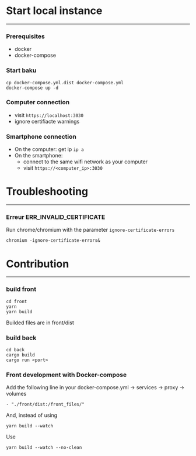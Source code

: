 # Start local instance
-----------------------

### Prerequisites
  - docker
  - docker-compose

### Start baku
```
cp docker-compose.yml.dist docker-compose.yml
docker-compose up -d
```

### Computer connection
- visit `https://localhost:3030`
- ignore certifiacte warnings

### Smartphone connection
- On the computer: get ip `ip a`
- On the smartphone: 
  * connect to the same wifi network as your computer
  * visit `https://<computer_ip>:3030`

# Troubleshooting
-----------------

### Erreur ERR_INVALID_CERTIFICATE
Run chrome/chromium with the parameter `ignore-certificate-errors`
```
chromium -ignore-certificate-errors&
```

# Contribution
--------------

### build front
```
cd front
yarn
yarn build
```
Builded files are in front/dist

### build back
```
cd back
cargo build
cargo run <port>
```

### Front development with Docker-compose
Add the following line in your docker-compose.yml -> services -> proxy -> volumes
```
- "./front/dist:/front_files/"
```
And, instead of using
```
yarn build --watch
```
Use
```
yarn build --watch --no-clean
```
